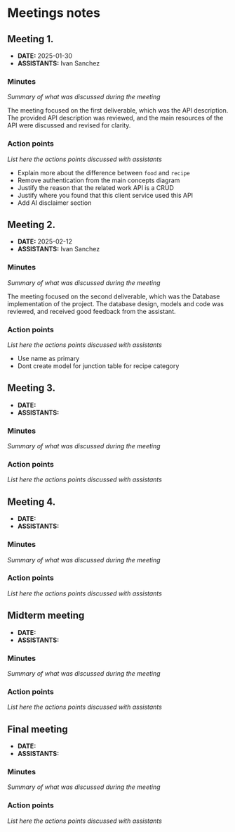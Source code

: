 # Meetings notes

## Meeting 1.
* **DATE:** 2025-01-30
* **ASSISTANTS:** Ivan Sanchez

### Minutes
*Summary of what was discussed during the meeting*

The meeting focused on the first deliverable, which was the API description. The provided API description was reviewed, and the main resources of the API were discussed and revised for clarity.

### Action points
*List here the actions points discussed with assistants*

- Explain more about the difference between `food` and `recipe`
- Remove authentication from the main concepts diagram
- Justify the reason that the related work API is a CRUD
- Justify where you found that this client service used this API
- Add AI disclaimer section

## Meeting 2.
* **DATE:** 2025-02-12
* **ASSISTANTS:** Ivan Sanchez


### Minutes
*Summary of what was discussed during the meeting*

The meeting focused on the second deliverable, which was the Database implementation of the project. The database design, models and code was reviewed, and received good feedback from the assistant.

### Action points
*List here the actions points discussed with assistants*
- Use name as primary
- Dont create model for junction table for recipe category


## Meeting 3.
* **DATE:**
* **ASSISTANTS:**

### Minutes
*Summary of what was discussed during the meeting*

### Action points
*List here the actions points discussed with assistants*




## Meeting 4.
* **DATE:**
* **ASSISTANTS:**

### Minutes
*Summary of what was discussed during the meeting*

### Action points
*List here the actions points discussed with assistants*




## Midterm meeting
* **DATE:**
* **ASSISTANTS:**

### Minutes
*Summary of what was discussed during the meeting*

### Action points
*List here the actions points discussed with assistants*




## Final meeting
* **DATE:**
* **ASSISTANTS:**

### Minutes
*Summary of what was discussed during the meeting*

### Action points
*List here the actions points discussed with assistants*




